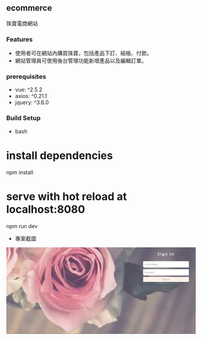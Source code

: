 ## ecommerce
珠寶電商網站


### Features
- 使用者可在網站內購買珠寶，包括產品下訂、結帳、付款。
- 網站管理員可使用後台管理功能新增產品以及編輯訂單。


### prerequisites
- vue: ^2.5.2
- axios: ^0.21.1
- jquery: ^3.6.0


### Build Setup

- bash
# install dependencies
npm install

# serve with hot reload at localhost:8080
npm run dev


- 專案截圖

 ![image](https://github.com/SophiaCheng12/Ewebsite/blob/main/ecommerce/src/img/ecommerce.png)

